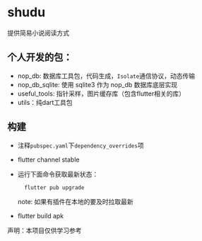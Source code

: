 # shudu

提供简易小说阅读方式

## 个人开发的包：
 - nop_db: 数据库工具包，代码生成，`Isolate`通信协议，动态传输
 - nop_db_sqlite: 使用 sqlite3 作为 nop_db 数据库底层实现
 - useful_tools: 指针采样，图片缓存库（包含flutter相关的库）
 - utils：纯dart工具包

## 构建
- 注释`pubspec.yaml`下`dependency_overrides`项
- flutter channel stable
- 运行下面命令获取最新状态：

        flutter pub upgrade

  note: 如果有插件在本地的要及时拉取最新
- flutter build apk

声明：本项目仅供学习参考
